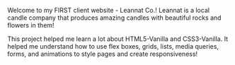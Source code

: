 Welcome to my FIRST client website - Leannat Co.!
Leannat is a local candle company that produces amazing candles with beautiful rocks and flowers in them!

This project helped me learn a lot about HTML5-Vanilla and CSS3-Vanilla. It helped me understand how to use flex boxes, grids, lists, media queries, forms, and animations to style pages and create responsiveness!
